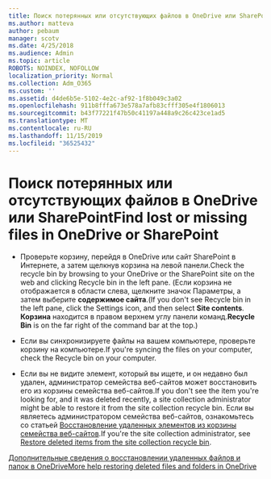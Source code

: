 ```yaml
---
title: Поиск потерянных или отсутствующих файлов в OneDrive или SharePoint
ms.author: matteva
author: pebaum
manager: scotv
ms.date: 4/25/2018
ms.audience: Admin
ms.topic: article
ROBOTS: NOINDEX, NOFOLLOW
localization_priority: Normal
ms.collection: Adm_O365
ms.custom: ''
ms.assetid: d4de6b5e-5102-4e2c-af92-1f8b049c3a02
ms.openlocfilehash: 911b8fffa673e578a7afb83cfff305e4f1806013
ms.sourcegitcommit: b43f77221f47b50c41197a448a9c26c423ce1ad5
ms.translationtype: MT
ms.contentlocale: ru-RU
ms.lasthandoff: 11/15/2019
ms.locfileid: "36525432"
---
```

# <a name="find-lost-or-missing-files-in-onedrive-or-sharepoint"></a><span data-ttu-id="bce89-102">Поиск потерянных или отсутствующих файлов в OneDrive или SharePoint</span><span class="sxs-lookup"><span data-stu-id="bce89-102">Find lost or missing files in OneDrive or SharePoint</span></span>

- <span data-ttu-id="bce89-103">Проверьте корзину, перейдя в OneDrive или сайт SharePoint в Интернете, а затем щелкнув корзина на левой панели.</span><span class="sxs-lookup"><span data-stu-id="bce89-103">Check the recycle bin by browsing to your OneDrive or the SharePoint site on the web and clicking Recycle bin in the left pane.</span></span> <span data-ttu-id="bce89-104">(Если корзина не отображается в области слева, щелкните значок Параметры, а затем выберите **содержимое сайта**.</span><span class="sxs-lookup"><span data-stu-id="bce89-104">(If you don't see Recycle bin in the left pane, click the Settings icon, and then select **Site contents**.</span></span> <span data-ttu-id="bce89-105">**Корзина** находится в правом верхнем углу панели команд.</span><span class="sxs-lookup"><span data-stu-id="bce89-105">**Recycle Bin** is on the far right of the command bar at the top.)</span></span> 
    
- <span data-ttu-id="bce89-106">Если вы синхронизируете файлы на вашем компьютере, проверьте корзину на компьютере.</span><span class="sxs-lookup"><span data-stu-id="bce89-106">If you're syncing the files on your computer, check the Recycle bin on your computer.</span></span> 
    
- <span data-ttu-id="bce89-107">Если вы не видите элемент, который вы ищете, и он недавно был удален, администратор семейства веб-сайтов может восстановить его из корзины семейства веб-сайтов.</span><span class="sxs-lookup"><span data-stu-id="bce89-107">If you don't see the item you're looking for, and it was deleted recently, a site collection administrator might be able to restore it from the site collection recycle bin.</span></span> <span data-ttu-id="bce89-108">Если вы являетесь администратором семейства веб-сайтов, ознакомьтесь со статьей [Восстановление удаленных элементов из корзины семейства веб-сайтов](https://go.microsoft.com/fwlink/?linkid=866439).</span><span class="sxs-lookup"><span data-stu-id="bce89-108">If you're the site collection administrator, see [Restore deleted items from the site collection recycle bin](https://go.microsoft.com/fwlink/?linkid=866439).</span></span>
    
[<span data-ttu-id="bce89-109">Дополнительные сведения о восстановлении удаленных файлов и папок в OneDrive</span><span class="sxs-lookup"><span data-stu-id="bce89-109">More help restoring deleted files and folders in OneDrive</span></span>](https://go.microsoft.com/fwlink/?linkid=872872)
  


